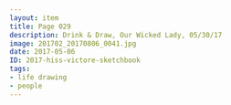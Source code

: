 ```yaml
---
layout: item
title: Page 029
description: Drink & Draw, Our Wicked Lady, 05/30/17
image: 201702_20170806_0041.jpg
date: 2017-05-06
ID: 2017-hiss-victore-sketchbook
tags: 
- life drawing 
- people
---
```

